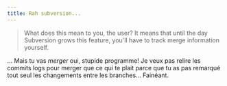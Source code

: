 ```yaml
---
title: Rah subversion...
---
```


> What does this mean to you, the user? It means that until the day Subversion
grows this feature, you'll have to track merge information yourself.

... Mais tu vas _merger_ oui, stupide programme! Je veux pas relire les
commits logs pour merger que ce qui te plait parce que tu as pas remarqué tout
seul les changements entre les branches... Fainéant.

